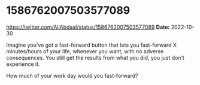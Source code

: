# 1586762007503577089
https://twitter.com/AliAbdaal/status/1586762007503577089
**Date:** 2022-10-30

Imagine you’ve got a fast-forward button that lets you fast-forward X minutes/hours of your life, whenever you want, with no adverse consequences. You still get the results from what you did, you just don’t experience it. 

How much of your work day would you fast-forward?
